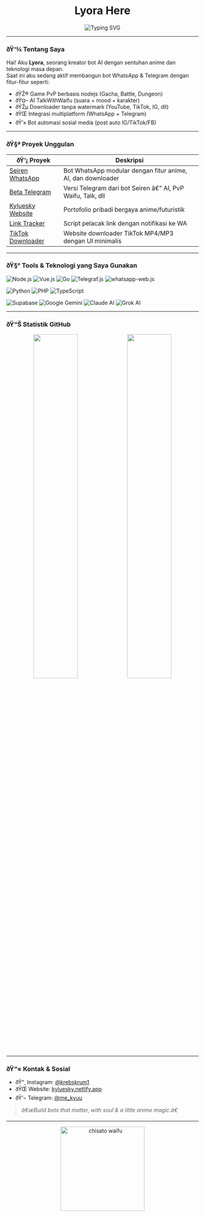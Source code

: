 <h1 align="center">Lyora Here</h1>
<p align="center">
  <img src="https://readme-typing-svg.demolab.com?font=Fira+Code&pause=1000&color=00F5FF&center=true&vCenter=true&width=435&lines=AI+Developer+%7C+Creative+Bot+Engineer;Anime-Tech+Fusion+Craftsman;Always+Building+Something+Cool..." alt="Typing SVG" />
</p>

---

### ðŸ‘¾ Tentang Saya

Hai! Aku **Lyora**, seorang kreator bot AI dengan sentuhan anime dan teknologi masa depan.  
Saat ini aku sedang aktif membangun bot WhatsApp & Telegram dengan fitur-fitur seperti:

- ðŸŽ® Game PvP berbasis nodejs (Gacha, Battle, Dungeon)
- ðŸ¤– AI TalkWithWaifu (suara + mood + karakter)
- ðŸŽµ Downloader tanpa watermark (YouTube, TikTok, IG, dll)
- ðŸŒ Integrasi multiplatform (WhatsApp + Telegram)
- ðŸ’» Bot automasi sosial media (post auto IG/TikTok/FB)

---

### ðŸ§ª Proyek Unggulan

| ðŸ’¡ Proyek | Deskripsi |
|----------|-----------|
| [Seiren WhatsApp](https://github.com/kluesky/seiren-whatsappweb.js) | Bot WhatsApp modular dengan fitur anime, AI, dan downloader |
| [Beta Telegram](https://t.me/Seirennnnnn_bot) | Versi Telegram dari bot Seiren â€” AI, PvP Waifu, Talk, dll |
| [Kyluesky Website](https://lyora.netlify.app/) | Portofolio pribadi bergaya anime/futuristik |
| [Link Tracker](https://github.com/kluesky/ip-tracker-bot) | Script pelacak link dengan notifikasi ke WA |
| [TikTok Downloader](https://kyluesky.netlify.app/tiktok) | Website downloader TikTok MP4/MP3 dengan UI minimalis |

---

### ðŸ§° Tools & Teknologi yang Saya Gunakan

![Node.js](https://img.shields.io/badge/-Node.js-181717?style=for-the-badge&logo=node.js&logoColor=green)
![Vue.js](https://img.shields.io/badge/-Vue.js-181717?style=for-the-badge&logo=vue.js)
![Go](https://img.shields.io/badge/-Golang-181717?style=for-the-badge&logo=go)
![Telegraf.js](https://img.shields.io/badge/-Telegraf.js-181717?style=for-the-badge&logo=telegram)
![whatsapp-web.js](https://img.shields.io/badge/-whatsapp--web.js-181717?style=for-the-badge&logo=whatsapp)

![Python](https://img.shields.io/badge/-Python-181717?style=for-the-badge&logo=python)
![PHP](https://img.shields.io/badge/-PHP-181717?style=for-the-badge&logo=php)
![TypeScript](https://img.shields.io/badge/-TypeScript-181717?style=for-the-badge&logo=typescript)

![Supabase](https://img.shields.io/badge/-Supabase-181717?style=for-the-badge&logo=supabase)
![Google Gemini](https://img.shields.io/badge/-Gemini%20AI-181717?style=for-the-badge&logo=google)
![Claude AI](https://img.shields.io/badge/-Claude%20AI-181717?style=for-the-badge&logo=anthropic)
![Grok AI](https://img.shields.io/badge/-Grok%20AI-181717?style=for-the-badge&logo=x)


---

### ðŸ“Š Statistik GitHub

<p align="center">
  <img src="https://github-readme-stats.vercel.app/api?username=kluesky&show_icons=true&theme=tokyonight" width="48%" />
  <img src="https://github-readme-streak-stats.herokuapp.com?user=kluesky&theme=tokyonight" width="48%" />
</p>

---

### ðŸ“« Kontak & Sosial

- ðŸ“¸ Instagram: [@krebskrum1](https://instagram.com/krebskrum1)
- ðŸŒ Website: [kyluesky.netlify.app](https://kyluesky.netlify.app)
- ðŸ’¬ Telegram: [@me_kyuu](https://t.me/me_kyuu)

> *â€œBuild bots that matter, with soul & a little anime magic.â€*

---

<p align="center">
  <img src="https://media.tenor.com/-4x3lQtUDY8AAAAC/chisato-nishikigi-lycoris-recoil.gif" width="220px" alt="chisato waifu" />
</p>
